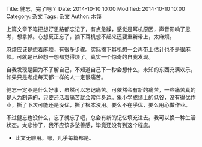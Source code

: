 Title: 健忘，完了吧？
Date: 2014-10-10 10:00
Modified: 2014-10-10 10:00
Category: 杂文
Tags: 杂文
Author: 木馍

上篇文章下笔把想好思路都忘记了，有点急躁，感觉是耳机原因，声音影响了思考，想拿掉。心想反正忘了，摘下耳机想不起来还要重新带上，太麻烦。

麻烦应该是想着麻烦，有很多步骤。实际摘下耳机想一会再带上估计也不是很麻烦。可就是已经想一想都觉得烦了。真实一个惊奇的自我发现。

自我发现是因为不了解自己，不知道自己下一秒会想什么，未知的东西充满欢乐，如果只是考虑每天都一样的人一定很痛苦。

健忘一定不是什么好事，虽然可以忘记痛苦。可依然会有新的痛苦，一些痛苦真的是人为制造的，只要还活着痛苦就会常伴身边。象小学成绩上的低谷，没有得优作业，撕了下次可能还是没优，撕了根本没用。要么不在乎优，要么用心做作业。

不过健忘也没什么，忘了就忘了吧，总会有新的记忆填充进去。我可以换一种生活状态。太悲惨了，我不应该多愁善感，毕竟还没有到这个程度。

* 此文无聊用。嗯，几乎每篇都是。